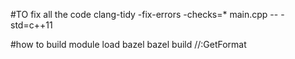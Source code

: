 #TO fix all the code
clang-tidy  -fix-errors -checks=*  main.cpp -- -std=c++11

#how to build
module load bazel
bazel build //:GetFormat
